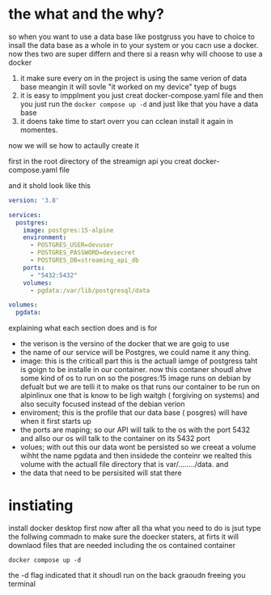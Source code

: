 # the what and the why?

so when you want to use a data base like postgruss you have to choice to insall the data base as a whole in to your system or you cacn use a docker.
now thes two are super differn and there si a reasn why will choose to use a docker

1. it make sure every on in the project is using the same verion of data base meangin it will sovle "it worked on my device" tyep of bugs
2. it is easy to impplment you just creat docker-compose.yaml file and then you just run the `docker compose up -d` and just like that you have a data base
3. it doens take time to start overr you can cclean install it again in momentes.

now we will se how to actaully create it 

first in the root directory of the streamign api you creat docker-compose.yaml file

and it shold look like this
```yaml
version: '3.8'

services:
  postgres:
    image: postgres:15-alpine
    environment:
      - POSTGRES_USER=devuser
      - POSTGRES_PASSWORD=devsecret
      - POSTGRES_DB=streaming_api_db
    ports:
      - "5432:5432"
    volumes:
      - pgdata:/var/lib/postgresql/data

volumes:
  pgdata:
```

explaining what each section does and is for
*  the verison is the versino of the docker that we are goig to use
*  the name of our service will be Postgres, we could name it any thing.
* image: this is the criticall part this is the actuall iamge of postgress taht is goign to be installe  in our container. now this contaner shoudl ahve some kind of os to run on so the  posgres:15 image runs on
  debian by defualt but we are telli it to make os that runs our container to be run on alpinlinux one that is know to be ligh waitgh ( forgiving on systems) and also secuity focused instead of the debian verion
* enviroment; this is the profile that our data base ( posgres) will have when it first starts up
* the ports are maping; so our API will talk to the os with the port 5432 and allso our os will talk to the container on its 5432 port
* volues; with out this our data wont be persisted so we creeat a volume wihht the name pgdata and then insidede the conteinr we realted this volume with the actuall file directory that is var/......../data. and
* the data that need to be persisited will stat there

# instiating
install docker desktop first
now after all tha what you need to do is jsut type the follwing commadn to make sure the doecker staters, at firts it will downlaod files that are needed including the os contained container
```
docker compose up -d
```
the -d flag indicated that it shoudl run on the back graoudn freeing you terminal 
